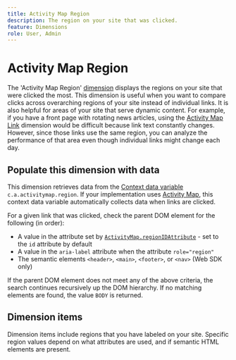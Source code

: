 ```yaml
---
title: Activity Map Region
description: The region on your site that was clicked.
feature: Dimensions
role: User, Admin
---
```

# Activity Map Region

The 'Activity Map Region' [dimension](overview.md) displays the regions on your site that were clicked the most. This dimension is useful when you want to compare clicks across overarching regions of your site instead of individual links. It is also helpful for areas of your site that serve dynamic content. For example, if you have a front page with rotating news articles, using the [Activity Map Link](activity-map-link.md) dimension would be difficult because link text constantly changes. However, since those links use the same region, you can analyze the performance of that area even though individual links might change each day.

## Populate this dimension with data

This dimension retrieves data from the [Context data variable](/help/implement/vars/page-vars/contextdata.md) `c.a.activitymap.region`. If your implementation uses [Activity Map](/help/analyze/activity-map/overview.md), this context data variable automatically collects data when links are clicked.

For a given link that was clicked, check the parent DOM element for the following (in order):

* A value in the attribute set by [`ActivityMap.regionIDAttribute`](/help/implement/vars/config-vars/activitymap-regionidattribute.md) - set to the `id` attribute by default
* A value in the `aria-label` attribute when the attribute `role="region"`
* The semantic elements `<header>`, `<main>`, `<footer>`, or `<nav>` (Web SDK only)

If the parent DOM element does not meet any of the above criteria, the search continues recursively up the DOM hierarchy. If no matching elements are found, the value `BODY` is returned.

## Dimension items

Dimension items include regions that you have labeled on your site. Specific region values depend on what attributes are used, and if semantic HTML elements are present.
